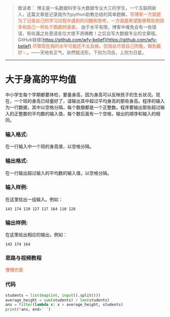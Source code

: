
> 致读者： 博主是一名数据科学与大数据专业大三的学生，一个互联网新人，这篇文章是记录我作为python助教总结的简单题解，**<font color='#e59572'>写博客一方面是为了记录自己的学习过程中遇到的问题和思考，一方面是希望能够帮助到很多和自己一样处于困惑的读者。</font>**
> 由于水平有限，博客中难免会有一些错误，有纰漏之处恳请各位大佬不吝赐教！之后会写大数据专业的文章哦。
> GitHub链接[https://github.com/wfy-belief](https://github.com/wfy-belief)
> **<font color='#e59572'>尽管现在我的水平可能还不太及格，但我会尽我自己所能，做到最好☺</font>**。——天地有正气，杂然赋流形。下则为河岳，上则为日星。
---
# 大于身高的平均值
中小学生每个学期都要体检，要量身高，因为身高可以反映孩子的生长状况。现在，一个班的身高已经量好了，请输出其中超过平均身高的那些身高。程序的输入为一行数据，其中以空格分隔，每个数据都是一个正整数。程序要输出那些超过输入的正整数的平均数的输入值，每个数后面有一个空格，输出的顺序和输入的相同。

### 输入格式:

在一行输入中一个班的身高值，以空格分隔。

### 输出格式:

在一行输出超过输入的平均数的输入值，以空格分隔。

### 输入样例:

在这里给出一组输入。例如：

```in
143 174 119 127 117 164 110 128
```

### 输出样例:

在这里给出相应的输出。例如：

```out
143 174 164 
```

### 思路与视频教程
**<font color='#e59572'>慢慢完善</font>**

### 代码
```python
students = list(map(int, input().split()))
average_height = sum(students) / len(students)
ans = filter(lambda x: x > average_height, students)
print(*ans, end=' ')

```